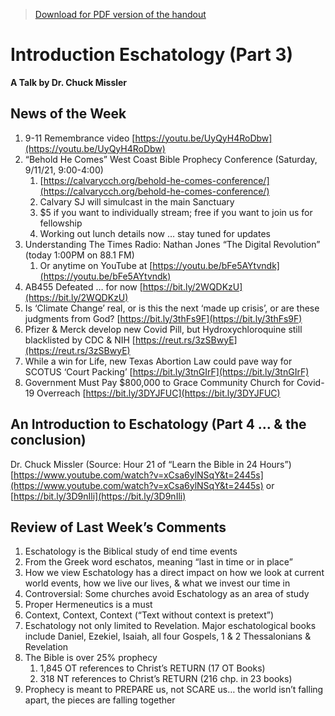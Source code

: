 >[Download for PDF version of the handout](/week090521.pdf)

# Introduction Eschatology (Part 3)
**A Talk by Dr. Chuck Missler**

## News of the Week					
1. 9-11 Remembrance video [https://youtu.be/UyQyH4RoDbw](https://youtu.be/UyQyH4RoDbw)
1. “Behold He Comes” West Coast Bible Prophecy Conference (Saturday, 9/11/21, 9:00-4:00)
	1. [https://calvarycch.org/behold-he-comes-conference/](https://calvarycch.org/behold-he-comes-conference/)
	1. Calvary SJ will simulcast in the main Sanctuary
	1. $5 if you want to individually stream; free if you want to join us for fellowship
	1. Working out lunch details now … stay tuned for updates
1. Understanding The Times Radio: Nathan Jones “The Digital Revolution” (today 1:00PM on 88.1 FM)
	1. Or anytime on YouTube at [https://youtu.be/bFe5AYtvndk](https://youtu.be/bFe5AYtvndk)
1. AB455 Defeated … for now [https://bit.ly/2WQDKzU](https://bit.ly/2WQDKzU)
1. Is ‘Climate Change’ real, or is this the next ‘made up crisis’, or are these judgments from God? [https://bit.ly/3thFs9F](https://bit.ly/3thFs9F)
1. Pfizer & Merck develop new Covid Pill, but Hydroxychloroquine still blacklisted by CDC & NIH [https://reut.rs/3zSBwyE](https://reut.rs/3zSBwyE)
1. While a win for Life, new Texas Abortion Law could pave way for SCOTUS ‘Court Packing’ [https://bit.ly/3tnGIrF](https://bit.ly/3tnGIrF)
1. Government Must Pay $800,000 to Grace Community Church for Covid-19 Overreach [https://bit.ly/3DYJFUC](https://bit.ly/3DYJFUC)

## An Introduction to Eschatology (Part 4 … & the conclusion)
Dr. Chuck Missler   (Source: Hour 21 of “Learn the Bible in 24 Hours”)  
[https://www.youtube.com/watch?v=xCsa6ylNSqY&t=2445s](https://www.youtube.com/watch?v=xCsa6ylNSqY&t=2445s) or [https://bit.ly/3D9nIli](https://bit.ly/3D9nIli)

## Review of Last Week’s Comments
1. Eschatology is the Biblical study of end time events 
1. From the Greek word eschatos, meaning “last in time or in place” 
1. How we view Eschatology has a direct impact on how we look at current world events, how we live our lives, & what we invest our time in
1. Controversial: Some churches avoid Eschatology as an area of study
1. Proper Hermeneutics is a must 
1. Context, Context, Context (“Text without context is pretext”)
1. Eschatology not only limited to Revelation.  Major eschatological books include Daniel, Ezekiel, Isaiah, all four Gospels, 1 & 2 Thessalonians & Revelation
1. The Bible is over 25% prophecy
	1. 1,845 OT references to Christ’s RETURN (17 OT Books)
	1. 318 NT references to Christ’s RETURN (216 chp. in 23 books)
1. Prophecy is meant to PREPARE us, not SCARE us… the world isn’t falling apart, the pieces are falling together
